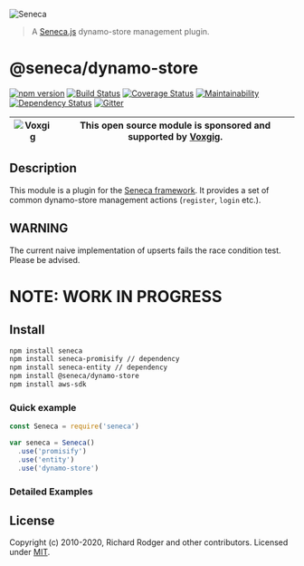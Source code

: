 ![Seneca](http://senecajs.org/files/assets/seneca-logo.png)

> A [Seneca.js][] dynamo-store management plugin.

# @seneca/dynamo-store
[![npm version][npm-badge]][npm-url]
[![Build Status][travis-badge]][travis-url]
[![Coverage Status][coveralls-badge]][coveralls-url]
[![Maintainability][codeclimate-badge]][codeclimate-url]
[![Dependency Status][david-badge]][david-url]
[![Gitter][gitter-badge]][gitter-url]


| ![Voxgig](https://www.voxgig.com/res/img/vgt01r.png) | This open source module is sponsored and supported by [Voxgig](https://www.voxgig.com). |
|---|---|


## Description

This module is a plugin for
the [Seneca framework](http://senecajs.org). It provides a set of
common dynamo-store management actions (`register`, `login` etc.).


## WARNING

The current naive implementation of upserts fails the race condition test. Please be advised.


# NOTE: WORK IN PROGRESS


## Install

```sh
npm install seneca
npm install seneca-promisify // dependency
npm install seneca-entity // dependency
npm install @seneca/dynamo-store
npm install aws-sdk
```

### Quick example



```js
const Seneca = require('seneca')

var seneca = Seneca()
  .use('promisify')
  .use('entity')
  .use('dynamo-store')
```

### Detailed Examples


<!--START:action-list-->
<!--END:action-list-->

<!--START:action-desc-->
<!--END:action-desc-->



## License

Copyright (c) 2010-2020, Richard Rodger and other contributors.
Licensed under [MIT][].

[MIT]: ./LICENSE
[Seneca.js]: https://www.npmjs.com/package/seneca
[travis-badge]: https://travis-ci.org/senecajs/seneca-dynamo-store.svg
[travis-url]: https://travis-ci.org/senecajs/seneca-dynamo-store
[coveralls-badge]: https://coveralls.io/repos/github/senecajs/seneca-dynamo-store/badge.svg?branch=master
[coveralls-url]: https://coveralls.io/github/senecajs/seneca-dynamo-store?branch=master
[codeclimate-badge]: https://api.codeclimate.com/v1/badges/404faaa89a95635ddfc0/maintainability
[codeclimate-url]: https://codeclimate.com/github/senecajs/seneca-dynamo-store/maintainability
[npm-badge]: https://img.shields.io/npm/v/@seneca/dynamo-store.svg
[npm-url]: https://npmjs.com/package/@seneca/dynamo-store
[david-badge]: https://david-dm.org/senecajs/seneca-dynamo-store.svg
[david-url]: https://david-dm.org/senecajs/seneca-dynamo-store
[gitter-badge]: https://badges.gitter.im/Join%20Chat.svg
[gitter-url]: https://gitter.im/senecajs/seneca
[Senecajs org]: https://github.com/senecajs/
